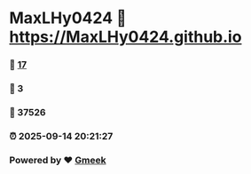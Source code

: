 # MaxLHy0424 :link: https://MaxLHy0424.github.io 
### :page_facing_up: [17](https://MaxLHy0424.github.io/tag.html) 
### :speech_balloon: 3 
### :hibiscus: 37526 
### :alarm_clock: 2025-09-14 20:21:27 
### Powered by :heart: [Gmeek](https://github.com/Meekdai/Gmeek)
